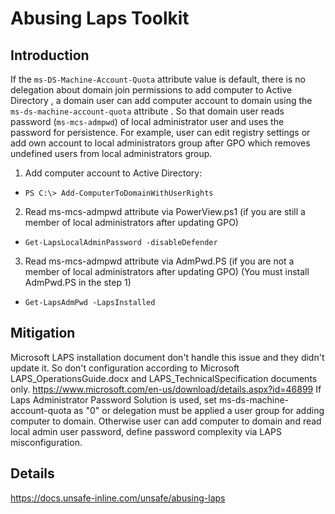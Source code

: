 # Abusing Laps Toolkit

## Introduction
If the ```ms-DS-Machine-Account-Quota``` attribute value is default, there is no delegation about domain join permissions to add computer to Active Directory , a domain user can add computer account to domain using the ```ms-ds-machine-account-quota``` attribute .  So that domain user reads password (```ms-mcs-admpwd```) of local administrator user and uses the password for persistence. For example, user can edit registry settings or add own account to local administrators group after GPO which removes undefined users from local administrators group.

1. Add computer account to Active Directory:
* ``PS C:\> Add-ComputerToDomainWithUserRights``

2. Read ms-mcs-admpwd attribute via PowerView.ps1 (if you are still a member of local administrators after updating GPO)
* ``Get-LapsLocalAdminPassword -disableDefender``

3. Read ms-mcs-admpwd attribute via AdmPwd.PS (if you are not a member of local administrators after updating GPO) (You must install AdmPwd.PS in the step 1)
* ``Get-LapsAdmPwd -LapsInstalled``


## Mitigation
Microsoft LAPS installation document don't handle this issue and they didn't update it. So don't configuration according to Microsoft LAPS_OperationsGuide.docx and LAPS_TechnicalSpecification documents only. https://www.microsoft.com/en-us/download/details.aspx?id=46899
If Laps Administrator Password Solution is used, set ms-ds-machine-account-quota as "0" or delegation must be applied a user group for adding computer to domain. Otherwise user can add computer to domain and read local admin user password, define password complexity via LAPS misconfiguration. 

## Details
https://docs.unsafe-inline.com/unsafe/abusing-laps
